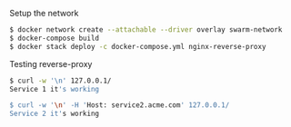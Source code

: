 Setup the network

```bash
$ docker network create --attachable --driver overlay swarm-network
$ docker-compose build
$ docker stack deploy -c docker-compose.yml nginx-reverse-proxy
```

Testing reverse-proxy

```bash
$ curl -w '\n' 127.0.0.1/
Service 1 it's working

$ curl -w '\n' -H 'Host: service2.acme.com' 127.0.0.1/
Service 2 it's working
```